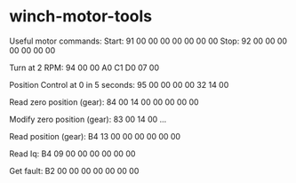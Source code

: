 # winch-motor-tools

Useful motor commands:
Start: 91 00 00 00 00 00 00 00
Stop: 92 00 00 00 00 00 00 00

Turn at 2 RPM: 94 00 00 A0 C1 D0 07 00

Position Control at 0 in 5 seconds: 95 00 00 00 00 32 14 00

Read zero position (gear): 84 00 14 00 00 00 00 00

Modify zero position (gear): 83 00 14 00 ...

Read position (gear): B4 13 00 00 00 00 00 00

Read Iq: B4 09 00 00 00 00 00 00

Get fault: B2 00 00 00 00 00 00 00